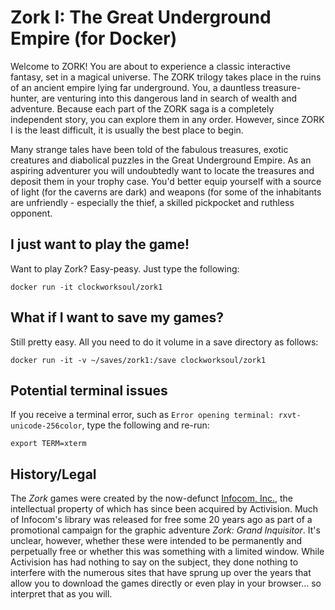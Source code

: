 # Zork I: The Great Underground Empire (for Docker)

Welcome to ZORK! You are about to experience a classic interactive fantasy, set in a magical universe. The ZORK trilogy takes place in the ruins of an ancient empire lying far underground. You, a dauntless treasure-hunter, are venturing into this dangerous land in search of wealth and adventure. Because each part of the ZORK saga is a completely independent story, you can explore them in any order. However, since ZORK I is the least difficult, it is usually the best place to begin.

Many strange tales have been told of the fabulous treasures, exotic creatures and diabolical puzzles in the Great Underground Empire. As an aspiring adventurer you will undoubtedly want to locate the treasures and deposit them in your trophy case. You'd better equip yourself with a source of light (for the caverns are dark) and weapons (for some of the inhabitants are unfriendly - especially the thief, a skilled pickpocket and ruthless opponent.

## I just want to play the game!

Want to play Zork? Easy-peasy. Just type the following:

`docker run -it clockworksoul/zork1`

## What if I want to save my games?

Still pretty easy. All you need to do it volume in a save directory as follows:

`docker run -it -v ~/saves/zork1:/save clockworksoul/zork1`

## Potential terminal issues

If you receive a terminal error, such as `Error opening terminal: rxvt-unicode-256color`, type the following and re-run:

```export TERM=xterm```

## History/Legal
The _Zork_ games were created by the now-defunct [Infocom, Inc.](https://en.wikipedia.org/wiki/Infocom), the intellectual property of which has since been acquired by Activision. Much of Infocom's library was released for free some 20 years ago as part of a promotional campaign for the graphic adventure _Zork: Grand Inquisitor_.  It's unclear, however, whether these were intended to be permanently and perpetually free or whether this was something with a limited window. While Activision has had nothing to say on the subject, they done nothing to interfere with the numerous sites that have sprung up over the years that allow you to download the games directly or even play in your browser... so interpret that as you will.
